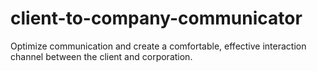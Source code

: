 # client-to-company-communicator
Optimize communication and create a comfortable, effective interaction channel between the client and corporation.
